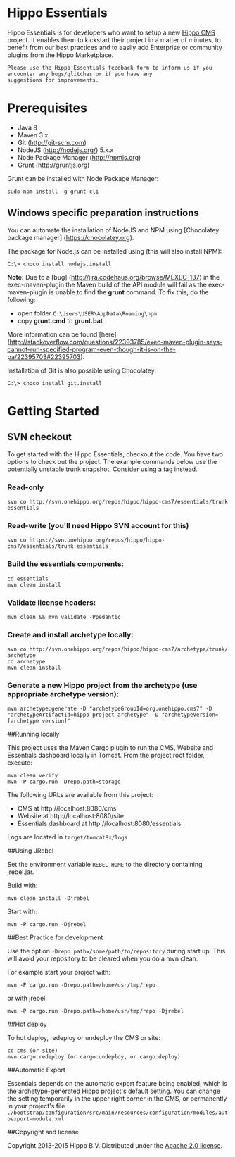# Hippo Essentials
Hippo Essentials is for developers who want to setup a new [Hippo CMS](http://www.onehippo.org) project. It enables
them to kickstart their project in a matter of minutes, to benefit from our best practices and to easily add Enterprise
or community plugins from the Hippo Marketplace.

```
Please use the Hippo Essentials feedback form to inform us if you encounter any bugs/glitches or if you have any
suggestions for improvements.
```

# Prerequisites

* Java 8
* Maven 3.x
* Git (http://git-scm.com)
* NodeJS (http://nodejs.org/) 5.x.x
* Node Package Manager (http://npmjs.org)
* Grunt (http://gruntjs.org)

Grunt can be installed with Node Package Manager:

```shell
sudo npm install -g grunt-cli
```

## Windows specific preparation instructions

You can automate the installation of NodeJS and NPM using [Chocolatey package manager]
(https://chocolatey.org).

The package for Node.js can be installed using (this will also install NPM):

    C:\> choco install nodejs.install

__Note:__ Due to a [bug] (http://jira.codehaus.org/browse/MEXEC-137) in the exec-maven-plugin the Maven build of the
API module will fail as the exec-maven-plugin is unable to find the __grunt__ command. To fix this, do
the following:

* open folder `C:\Users\USER\AppData\Roaming\npm`
* copy __grunt.cmd__ to __grunt.bat__

More information can be found [here] (http://stackoverflow.com/questions/22393785/exec-maven-plugin-says-cannot-run-specified-program-even-though-it-is-on-the-pa/22395703#22395703).

Installation of Git is also possible using Chocolatey:

    C:\> choco install git.install


# Getting Started

## SVN checkout

To get started with the Hippo Essentials, checkout the code. You have two options to check out
the project. The example commands below use the potentially unstable trunk snapshot. Consider
using a tag instead.

### Read-only
```shell
svn co http://svn.onehippo.org/repos/hippo/hippo-cms7/essentials/trunk essentials
```

### Read-write (you'll need Hippo SVN account for this)
```shell
svn co https://svn.onehippo.org/repos/hippo/hippo-cms7/essentials/trunk essentials
```

### Build the essentials components:
```shell
cd essentials
mvn clean install
```

### Validate license headers:
```shell
mvn clean && mvn validate -Ppedantic
```

### Create and install archetype locally:
```shell
svn co http://svn.onehippo.org/repos/hippo/hippo-cms7/archetype/trunk/ archetype
cd archetype
mvn clean install
```

### Generate a new Hippo project from the archetype (use appropriate archetype version):
```shell
mvn archetype:generate -D "archetypeGroupId=org.onehippo.cms7" -D "archetypeArtifactId=hippo-project-archetype" -D "archetypeVersion=[archetype version]"
```

##Running locally


This project uses the Maven Cargo plugin to run the CMS, Website and Essentials dashboard locally in Tomcat.
From the project root folder, execute:

```shell
mvn clean verify
mvn -P cargo.run -Drepo.path=storage
```

The following URLs are available from this project:

 * CMS at http://localhost:8080/cms
 * Website at http://localhost:8080/site
 * Essentials dashboard at http://localhost:8080/essentials

Logs are located in `target/tomcat8x/logs`

##Using JRebel

Set the environment variable `REBEL_HOME` to the directory containing jrebel.jar.

Build with:

```shell
mvn clean install -Djrebel
```

Start with:

```shell
mvn -P cargo.run -Djrebel
```

##Best Practice for development

Use the option `-Drepo.path=/some/path/to/repository` during start up. This will avoid
your repository to be cleared when you do a mvn clean.

For example start your project with:

```shell
mvn -P cargo.run -Drepo.path=/home/usr/tmp/repo
```
or with jrebel:

```shell
mvn -P cargo.run -Drepo.path=/home/usr/tmp/repo -Djrebel
```
##Hot deploy

To hot deploy, redeploy or undeploy the CMS or site:

```shell
cd cms (or site)
mvn cargo:redeploy (or cargo:undeploy, or cargo:deploy)
```

##Automatic Export

Essentials depends on the automatic export feature being enabled, which is the archetype-generated Hippo
project's default setting. You can change the setting temporarily in the upper right corner in the CMS,
or permanently in your project's file
`./bootstrap/configuration/src/main/resources/configuration/modules/autoexport-module.xml`

##Copyright and license

Copyright 2013-2015 Hippo B.V.
Distributed under the [Apache 2.0 license](http://svn.onehippo.org/repos/hippo/hippo-cms7/essentials/trunk/LICENSE).


